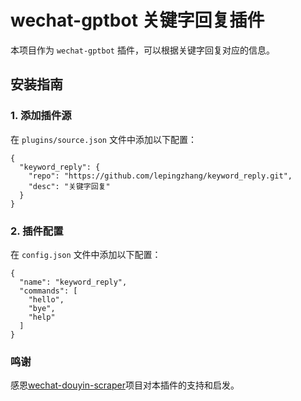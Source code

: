 # wechat-gptbot 关键字回复插件

本项目作为 `wechat-gptbot` 插件，可以根据关键字回复对应的信息。

## 安装指南

### 1. 添加插件源
在 `plugins/source.json` 文件中添加以下配置：
```
{
  "keyword_reply": {
    "repo": "https://github.com/lepingzhang/keyword_reply.git",
    "desc": "关键字回复"
  }
}
```

### 2. 插件配置
在 `config.json` 文件中添加以下配置：
```
{
  "name": "keyword_reply",
  "commands": [
    "hello",
    "bye",
    "help"
  ]
}
```

### 鸣谢
感恩[wechat-douyin-scraper](https://github.com/al-one/wechat-douyin-scraper)项目对本插件的支持和启发。
